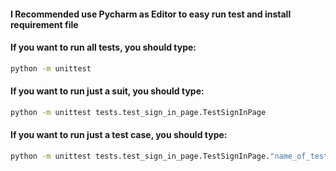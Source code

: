 #### I Recommended use Pycharm as Editor to easy run test and install requirement file

#### If you want to run all tests, you should type: 
```sh
python -m unittest 
```


#### If you want to run just a suit, you should type: 
```sh
python -m unittest tests.test_sign_in_page.TestSignInPage
```

#### If you want to run just a test case, you should type: 
```sh
python -m unittest tests.test_sign_in_page.TestSignInPage."name_of_test_case"
```

